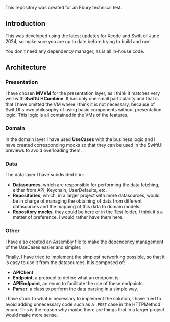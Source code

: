 This repository was created for an Ebury technical test.

## Introduction
This was developed using the latest updates for Xcode and Swift of June 2024, so make sure you are up to date before trying to build and run!

You don't need any dependency manager, as is all in-house code.

## Architecture
### Presentation
I have chosen **MVVM** for the presentation layer, as I think it matches very well with **SwiftUI+Combine**. It has only one small particularity and that is that I have omitted the VM where I think it is not necessary, because of SwiftUI's own philosophy of using basic components without presentation logic. This logic is all contained in the VMs of the features.

### Domain
In the domain layer I have used **UseCases** with the business logic and I have created corresponding mocks so that they can be used in the SwiftUI previews to avoid overloading them.

### Data
The data layer I have subdivided it in:
* **Datasources**, which are responsible for performing the data fetching, either from API, Keychain, UserDefaults, etc.
* **Repositories**, which, in a larger project with more datasources, would be in charge of managing the obtaining of data from different datasources and the mapping of this data to domain models.
* **Repository mocks**, they could be here or in the Test folder, I think it's a matter of preference. I would rather have them here.

### Other
I have also created an Assembly file to make the dependency management of the UseCases easier and simpler.

Finally, I have tried to implement the simplest networking possible, so that it is easy to use it from the datasources. It is composed of:
* **APIClient**
* **Endpoint**, a protocol to define what an endpoint is.
* **APIEndpoint**, an enum to facilitate the use of these endpoints.
* **Parser**, a class to perform the data parsing in a simple way.

I have stuck to what is necessary to implement the solution, I have tried to avoid adding unnecessary code such as a ```.POST``` case in the HTTPMethod enum. This is the reason why maybe there are things that in a larger project would make more sense.